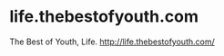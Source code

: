 life.thebestofyouth.com
=======================

The Best of Youth, Life. http://life.thebestofyouth.com/
